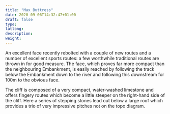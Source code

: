 ```yaml
---
title: "Max Buttress"
date: 2020-09-06T14:32:47+01:00
draft: false
type: 
latlong:
description:
weight:
---
```


An excellent face recently rebolted with a couple of new routes and a number of excellent sports routes: a few worthwhile traditional routes are thrown in for good measure. The face, which proves far more compact than the neighbouring Embankment, is easily reached by following the track below the Embankment down to the river and following this downstream for 100m to the obvious face.

The cliff is composed of a very compact, water-washed limestone and offers fingery routes which become a little steeper on the right-hand side of the cliff. Here a series of stepping stones lead out below a large roof which provides a trio of very impressive pitches not on the topo diagram. 